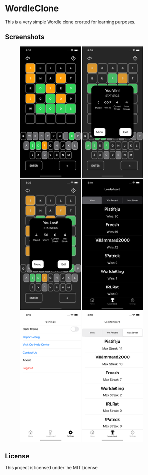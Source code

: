 # WordleClone

This is a very simple Wordle clone created for learning purposes.

## Screenshots
<p align="center">
<img src="https://github.com/Pistifeju/WordleClone/blob/main/Images/screen1.png" width="200"/>
<img src="https://github.com/Pistifeju/WordleClone/blob/main/Images/screen2.png" width="200"/>
<img src="https://github.com/Pistifeju/WordleClone/blob/main/Images/screen3.png" width="200"/>
<img src="https://github.com/Pistifeju/WordleClone/blob/main/Images/screen4.png" width="200"/>
<img src="https://github.com/Pistifeju/WordleClone/blob/main/Images/screen5.png" width="200"/>
<img src="https://github.com/Pistifeju/WordleClone/blob/main/Images/screen6.png" width="200"/>
</p>


## License

This project is licensed under the MIT License
